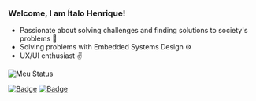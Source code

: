 <!--
**italoh623/italoh623** is a ✨ _special_ ✨ repository because its `README.md` (this file) appears on your GitHub profile.
-->

### Welcome, I am Ítalo Henrique!

- Passionate about solving challenges and finding solutions to society's problems 🤝
- Solving problems with Embedded Systems Design ⚙️
- UX/UI enthusiast ✌️

![Meu Status](https://github-readme-stats.vercel.app/api?username=italoh623&show_icons=true&theme=dark)

[![Badge](https://img.shields.io/badge/-@italo--leca-%231C1C1C?style=flat-square&logo=LinkedIn)](https://www.linkedin.com/in/italo-leca/) [![Badge](https://img.shields.io/badge/-italohenrique014@gmail.com-%231C1C1C?style=flat-square&logo=Gmail)](mailto:italohenrique014@gmail.com)
